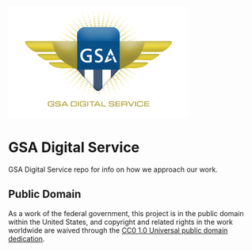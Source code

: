 ![GSA Digital Service logo](https://github.com/GSA/GSADigitalService/blob/master/GSADS_logo.png)

# GSA Digital Service
GSA Digital Service repo for info on how we approach our work.

## Public Domain
As a work of the federal government, this project is in the public domain within the United States, and copyright and related rights in the work worldwide are waived through the [CC0 1.0 Universal public domain dedication](https://github.com/18F/18f-education-discovery/wiki).
